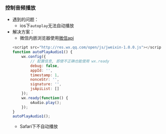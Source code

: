 ### 控制音频播放

* 遇到的问题：
    * ios下`autoplay`无法自动播放
* 解决方案：
    * 微信内嵌浏览器使用[微信api](http://res.wx.qq.com/open/js/jweixin-1.0.0.js)
    ```js
    <script src="http://res.wx.qq.com/open/js/jweixin-1.0.0.js"></script>
    function autoPlayAudio1() {
        wx.config({
            // 配置信息, 即使不正确也能使用 wx.ready
            debug: false,
            appId: '',
            timestamp: 1,
            nonceStr: '',
            signature: '',
            jsApiList: []
        });
        wx.ready(function() {
            oAudio.play();
        });
    }
    autoPlayAudio1();
    ```
    * Safari下不自动播放